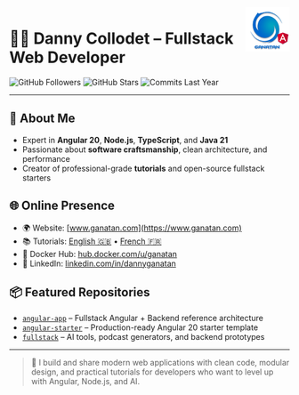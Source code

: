 <img src="./ui/ganatan-about-github.png" align="right" width="80" height="80" alt="Ganatan logo">

# 🧑‍💻 Danny Collodet – Fullstack Web Developer

![GitHub Followers](https://img.shields.io/badge/Followers-432-blue?style=flat-square&logo=github)
![GitHub Stars](https://img.shields.io/badge/★%20Stars-1.5k-blue?style=flat-square&logo=github)
![Commits Last Year](https://img.shields.io/badge/Commits-1204-blue?style=flat-square&logo=git)

---

## 🚀 About Me

- Expert in **Angular 20**, **Node.js**, **TypeScript**, and **Java 21**
- Passionate about **software craftsmanship**, clean architecture, and performance
- Creator of professional-grade **tutorials** and open-source fullstack starters

## 🌐 Online Presence

- 🌍 Website: [www.ganatan.com](https://www.ganatan.com)
- 📚 Tutorials: [English 🇬🇧](https://www.ganatan.com/en/tutorials) • [French 🇫🇷](https://www.ganatan.com/tutorials)
- 🐳 Docker Hub: [hub.docker.com/u/ganatan](https://hub.docker.com/u/ganatan)
- 💼 LinkedIn: [linkedin.com/in/dannyganatan](https://www.linkedin.com/in/dannyganatan)

## 📦 Featured Repositories

- [`angular-app`](https://github.com/ganatan/angular-app) – Fullstack Angular + Backend reference architecture
- [`angular-starter`](https://github.com/ganatan/angular-starter) – Production-ready Angular 20 starter template
- [`fullstack`](https://github.com/ganatan/fullstack) – AI tools, podcast generators, and backend prototypes

---

> 🎯 I build and share modern web applications with clean code, modular design, and practical tutorials for developers who want to level up with Angular, Node.js, and AI.
